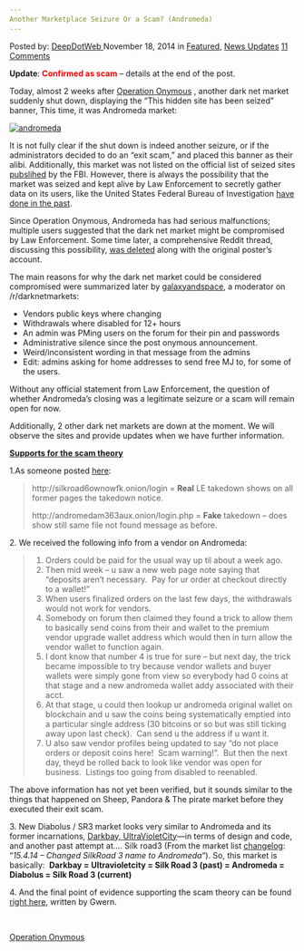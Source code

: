 ```yaml
---
Another Marketplace Seizure Or a Scam? (Andromeda)
---
```

<article class="post-listing post-8333 post type-post status-publish format-standard has-post-thumbnail hentry  tag-operation-onymous">
    <div class="post-inner">
        <span>Posted by: <a href="https://www.deepdotweb.com/author/admin/" title="">DeepDotWeb </a></span>
    <span>November 18, 2014</span>
    <span>in <a href="https://www.deepdotweb.com/category/deepdot-news/" rel="category tag">Featured</a>, <a href="https://www.deepdotweb.com/category/news-updates/" rel="category tag">News Updates</a></span>
    <span><a href="https://www.deepdotweb.com/2014/11/18/another-marketplace-seizure-scam-andromeda/#comments">11 Comments</a></span>
    </p>
    <div class="clear"></div>
    <div class="entry">
    <p><strong>Update</strong>: <span style="color: #ff0000;"><strong>Confirmed as scam</strong></span> – details at the end of the post.</p>
    <p>Today, almost 2 weeks after <a href="http://www.deepdotweb.com/tag/operation-onymous/">Operation Onymous</a> , another dark net market suddenly shut down, displaying the “This hidden site has been seized” banner, This time, it was Andromeda market:</p>
    <p><a href="/imgs/2014/11/andromeda.png"><img class="aligncenter  wp-image-8334" src="/imgs/2014/11/andromeda.png" alt="andromeda" width="696" height="412" srcset="/imgs/2014/11/andromeda.png 1516w, /imgs/2014/11/andromeda-300x178.png 300w, /imgs/2014/11/andromeda-1024x606.png 1024w" sizes="(max-width: 696px) 100vw, 696px" /></a></p>
    <p>It is not fully clear if the shut down is indeed another seizure, or if the administrators decided to do an “exit scam,” and placed this banner as their alibi. Additionally, this market was not listed on the official list of seized sites <a href="https://www.scribd.com/doc/246222731/Operation-Onymous-Dark-Markets-Seizure-Forfeiture-Complaint">pubslihed</a> by the FBI. However, there is always the possibility that the market was seized and kept alive by Law Enforcement to secretly gather data on its users, like the United States Federal Bureau of Investigation <a href="http://mashable.com/2013/05/29/fbi-child-porn-website-sting-operation/">have done in the past</a>.</p>
    <p>Since Operation Onymous, Andromeda has had serious malfunctions; multiple users suggested that the dark net market might be compromised by Law Enforcement. Some time later, a comprehensive Reddit thread, discussing this possibility, <a href="http://www.reddit.com/r/DarkNetMarkets/comments/2mgxm6/andromeda_market_potentially_compromised_by_le/">was deleted</a> along with the original poster&#8217;s account.</p>
    <p>The main reasons for why the dark net market could be considered compromised were summarized later by <a href="https://www.reddit.com/r/DarkNetMarkets/comments/2mi66x/andromeda/cm4ge86">galaxyandspace</a>, a moderator on /r/darknetmarkets:</p>
    <ul>
    <li>Vendors public keys where changing</li>
    <li>Withdrawals where disabled for 12+ hours</li>
    <li>An admin was PMing users on the forum for their pin and passwords</li>
    <li>Administrative silence since the post onymous announcement.</li>
    <li>Weird/inconsistent wording in that message from the admins</li>
    <li>Edit: admins asking for home addresses to send free MJ to, for some of the users.</li>
    </ul>
    <p>Without any official statement from Law Enforcement, the question of whether Andromeda&#8217;s closing was a legitimate seizure or a scam will remain open for now.</p>
    <p>Additionally, 2 other dark net markets are down at the moment. We will observe the sites and provide updates when we have further information.</p>
    <p><span style="text-decoration: underline;"><strong>Supports for the scam theory</strong></span></p>
    <p>1.As someone posted <a href="http://www.reddit.com/r/DarkNetMarkets/comments/2modbl/andromeda_seized_today/cm67moz">here</a>:</p>
    <blockquote><p>http://silkroad6ownowfk.onion/login = <strong>Real</strong> LE takedown shows on all former pages the takedown notice.</p>
    <p>http://andromedam363aux.onion/login.php = <strong>Fake</strong> takedown &#8211; does show still same file not found message as before.</p></blockquote>
    <p>2. We received the following info from a vendor on Andromeda:</p>
    <blockquote>
    <ol>
    <li>Orders could be paid for the usual way up til about a week ago.</li>
    <li>Then mid week &#8211; u saw a new web page note saying that &#8220;deposits aren&#8217;t necessary.  Pay for ur order at checkout directly to a wallet!&#8221;</li>
    <li>When users finalized orders on the last few days, the withdrawals would not work for vendors.</li>
    <li>Somebody on forum then claimed they found a trick to allow them to basically send coins from their and wallet to the premium vendor upgrade wallet address which would then in turn allow the vendor wallet to function again.</li>
    <li>I dont know that number 4 is true for sure &#8211; but next day, the trick became impossible to try because vendor wallets and buyer wallets were simply gone from view so everybody had 0 coins at that stage and a new andromeda wallet addy associated with their acct.</li>
    <li>At that stage, u could then lookup ur andromeda original wallet on blockchain and u saw the coins being systematically emptied into a particular single address (30 bitcoins or so but was still ticking away upon last check).  Can send u the address if u want it.</li>
    <li>U also saw vendor profiles being updated to say &#8220;do not place orders or deposit coins here!  Scam warning!&#8221;.  But then the next day, theyd be rolled back to look like vendor was open for business.  Listings too going from disabled to reenabled.</li>
    </ol>
    </blockquote>
    <p>The above information has not yet been verified, but it sounds similar to the things that happened on Sheep, Pandora &amp; The pirate market before they executed their exit scam.</p>
    <p>3. New Diabolus / SR3 market looks very similar to Andromeda and its former incarnations, <a href="http://www.deepdotweb.com/2014/05/01/marketplace-merge-darkbay-andromeda/">Darkbay, UltraVioletCity</a>—in terms of design and code, and another past attempt at…. Silk road3 (From the market list <a href="http://www.deepdotweb.com/hidden-marketplace-list-changelog/">changelog</a>: “<em>15.4.14 – Changed SilkRoad 3 name to Andromeda</em>“). So, this market is basically:  <strong>Darkbay = Ultravioletcity = Silk Road 3 (past) = Andromeda = Diabolus = Silk Road 3 (current)</strong></p>
    <p>4. And the final point of evidence supporting the scam theory can be found <a href="http://www.reddit.com/r/DarkNetMarkets/comments/2modbl/andromeda_seized_today/cm6apbu">right here</a>, written by Gwern.</p>
    <p>&nbsp;</p>
    </div>
    <a href="https://www.deepdotweb.com/tag/operation-onymous/" rel="tag">Operation Onymous</a></span> <span style="display:none" class="updated">2014-11-18</span>
    <div style="display:none" class="vcard author" itemprop="author" itemscope itemtype="http://schema.org/Person"><strong class="fn" itemprop="name">
    
